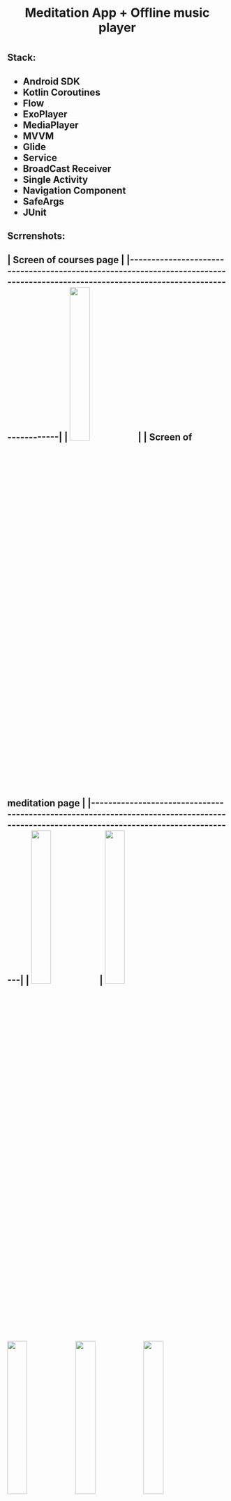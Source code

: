 <h1 align="center">Meditation App + Offline music player<h1>

<h2>Stack:<h2>
  
- Android SDK
- Kotlin Coroutines
- Flow
- ExoPlayer
- MediaPlayer
- MVVM
- Glide
- Service
- BroadCast Receiver 
- Single Activity
- Navigation Component
- SafeArgs
- JUnit
  

<h2>Scrrenshots:<h2>
  |                                                        Screen of courses page                                                          |
  |----------------------------------------------------------------------------------------------------------------------------------------|
  | <img src="https://user-images.githubusercontent.com/79253805/220618360-1f233dbf-b156-45f5-be0e-2e978b182246.png" width=30% height=30%> |
  |                                                        Screen of meditation page                                                       |
  |----------------------------------------------------------------------------------------------------------------------------------------|
  | <img src="https://user-images.githubusercontent.com/79253805/220618395-a521e2d0-2a18-41fd-b17e-440985dd0936.png" width=30% height=30%> |
  <img src="https://user-images.githubusercontent.com/79253805/220618487-0197e90a-cfe4-46ea-b356-f90801ed78ee.png" width=30% height=30%>
  <img src="https://user-images.githubusercontent.com/79253805/220618446-61a6d685-c1f2-4b6f-a5b4-44e461ca7bcc.png" width=30% height=30%>
  <img src="https://user-images.githubusercontent.com/79253805/220618828-46a48b05-80e2-486a-a403-0618904317d4.png" width=30% height=30%>
  <img src="https://user-images.githubusercontent.com/79253805/220618866-d06c3919-18b5-48bd-b930-d428f8311039.png" width=30% height=30%>
  <img src="https://user-images.githubusercontent.com/79253805/220618899-1a914034-3af2-4551-9e27-dcb46b2d2980.png" width=30% height=30%>
  <img src="https://user-images.githubusercontent.com/79253805/220618916-da73abce-d896-47ae-9291-d44be52b3fce.png" width=30% height=30%>
 

